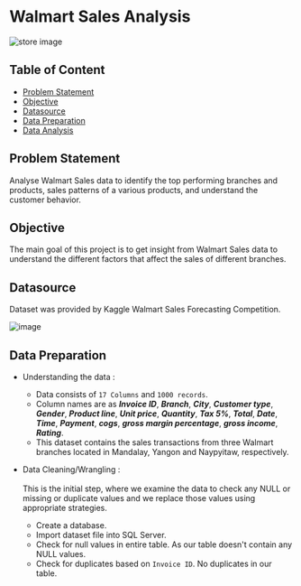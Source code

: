 # **Walmart Sales Analysis**

![store image](https://github.com/kul-tanvi19/Walmart-Sales-Analysis/assets/172184420/83c3b926-c243-4ea0-af54-5b267dd9b5b3)


## Table of Content
  - [Problem Statement](#Problem-Statement)
  - [Objective](#Objective)
  - [Datasource](#Datasource)
  - [Data Preparation](#Data-Preparation)
  - [Data Analysis](#Data-Analysis)


## Problem Statement
Analyse Walmart Sales data to identify the top performing branches and products, sales patterns of a various products, and understand the customer behavior.


## Objective
The main goal of this project is to get insight from Walmart Sales data to understand the different factors that affect the sales of different branches.


## Datasource
Dataset was provided by Kaggle Walmart Sales Forecasting Competition.

![image](https://github.com/kul-tanvi19/Walmart-Sales-Analysis/assets/172184420/1d5c6079-d2eb-4848-b7a3-29dc3a809dba)


## Data Preparation
  - Understanding the data : 
      - Data consists of `17 Columns` and `1000 records`.
      - Column names are as ***Invoice ID***,	 ***Branch***,	 ***City***,	 ***Customer type***,  ***Gender***,  ***Product line***,  ***Unit price***,  ***Quantity***,  ***Tax 5%***,  ***Total***,  ***Date***,  ***Time***,  ***Payment***, ***cogs***,  ***gross margin percentage***,  ***gross income***,  ***Rating***.
      - This dataset contains the sales transactions from three Walmart branches located in Mandalay, Yangon and Naypyitaw, respectively.
 
  - Data Cleaning/Wrangling :
    </br>
    </br>
    This is the initial step, where we examine the data to check any NULL or missing or duplicate values and we replace those values using appropriate strategies.
    
       - Create a database.
       - Import dataset file into SQL Server.
       - Check for null values in entire table. As our table doesn't contain any NULL values.
       - Check for duplicates based on `Invoice ID`. No duplicates in our table.
 
